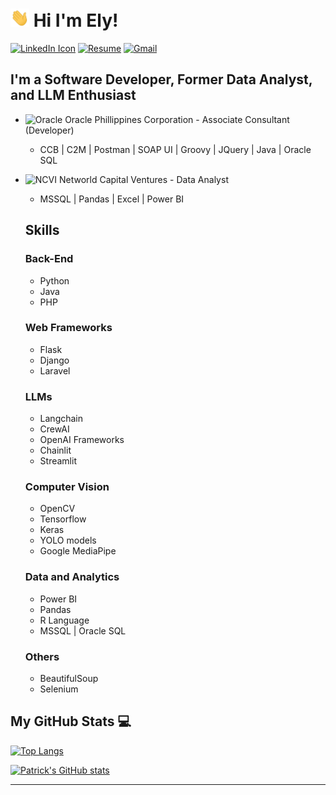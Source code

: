 # [<img src="https://raw.githubusercontent.com/ABSphreak/ABSphreak/master/gifs/Hi.gif" width="30px">][ely-website] Hi I'm Ely! 
[<img src="https://raw.githubusercontent.com/dheereshagrwal/colored-icons/abc7fd264f36c6a1e3fc16e1cd5e94735ec671d8/public/icons/linkedin/linkedin.svg" alt="LinkedIn Icon" width="30" height="30">][ely-website]
[<img src="https://encrypted-tbn0.gstatic.com/images?q=tbn:ANd9GcS02uNgEFNP0TNJIjPVJcNftjBi5afb25ou-RScNq3q9Q&s" alt="Resume" width="27" height="27">][ely-resume]
[<img src="https://raw.githubusercontent.com/dheereshagrwal/colored-icons/abc7fd264f36c6a1e3fc16e1cd5e94735ec671d8/public/icons/gmail/gmail.svg" alt="Gmail" width="30" height="30">][ely-mail]


## I'm a Software Developer, Former Data Analyst, and LLM Enthusiast
- <img src="https://cdn.icon-icons.com/icons2/2699/PNG/512/oracle_logo_icon_168918.png" alt="Oracle" width="20" height="20"> Oracle Phillippines Corporation - Associate Consultant (Developer)
  - CCB | C2M | Postman | SOAP UI | Groovy | JQuery | Java | Oracle SQL
- <img src="https://lh4.googleusercontent.com/proxy/62b9QpqBN4T4t9kUoDy2xpfmEV1ZbyF-DlEwYigYylS1px_swXbKipq34Lv8nMA4o5CBViU3" alt="NCVI" width="20" height="20"> Networld Capital Ventures - Data Analyst
  - MSSQL | Pandas | Excel | Power BI 

  ## Skills

  ### Back-End
  - Python
  - Java
  - PHP 

  ### Web Frameworks
  - Flask
  - Django
  - Laravel

   ### LLMs
  - Langchain
  - CrewAI
  - OpenAI Frameworks
  - Chainlit
  - Streamlit
 
   ### Computer Vision
   - OpenCV
   - Tensorflow
   - Keras
   - YOLO models
   - Google MediaPipe

   ### Data and Analytics
   - Power BI
   - Pandas
   - R Language
   - MSSQL | Oracle SQL

   ### Others
   - BeautifulSoup
   - Selenium

## My GitHub Stats 💻

[![Top Langs](https://github-readme-stats.vercel.app/api/top-langs/?username=eliasezar27&hide=java,html,css&theme=dracula)](https://github.com/eliasezar27/github-readme-stats)

[![Patrick's GitHub stats](https://github-readme-stats.vercel.app/api?username=eliasezar27&theme=dracula)](https://github.com/eliasezar27/github-readme-stats)


[twitter]: https://twitter.com/patloeber
[youtube]: http://youtube.com/@patloeber
[website]: https://www.python-engineer.com/
[pats-website]: https://www.patloeber.com/
[devto]: https://dev.to/python_engineer
[instagram]: https://www.instagram.com/patloeber/
[discord]: https://discord.gg/FHMg9tKFSN

---


[ely-website]: https://www.linkedin.com/in/eliascabo/
[ely-resume]: https://drive.google.com/file/d/1b1wN8_OjSHsyHi2m4W4YJX4_ToCTGQl8/view
[ely-mail]: mailto:eliascabo27@gmail.com